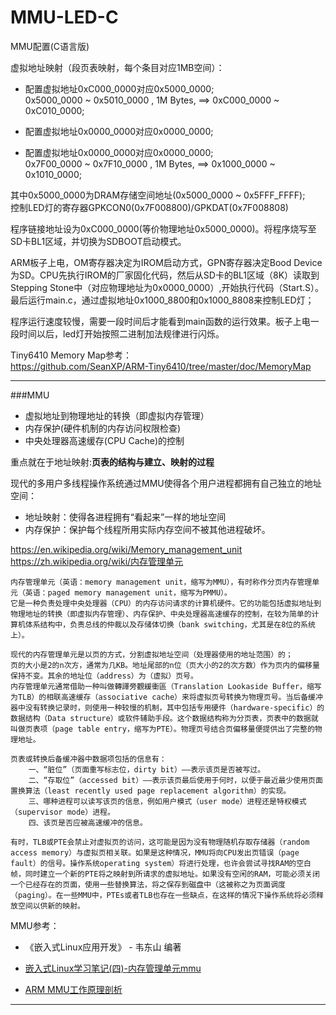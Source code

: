 MMU-LED-C
=====

MMU配置(C语言版)

虚拟地址映射（段页表映射，每个条目对应1MB空间）：  
  
* 配置虚拟地址0xC000_0000对应0x5000_0000;  
0x5000_0000 ~ 0x5010_0000 , 1M Bytes, ==>  0xC000_0000 ~ 0xC010_0000; 

* 配置虚拟地址0x0000_0000对应0x0000_0000;

* 配置虚拟地址0x0000_0000对应0x0000_0000;    
0x7F00_0000 ~ 0x7F10_0000 , 1M Bytes, ==> 0x1000_0000 ~ 0x1010_0000;


其中0x5000_0000为DRAM存储空间地址(0x5000_0000 ~ 0x5FFF_FFFF);      
控制LED灯的寄存器GPKCON0(0x7F008800)/GPKDAT(0x7F008808)   

程序链接地址设为0xC000_0000(等价物理地址0x5000_0000)。将程序烧写至SD卡BL1区域，并切换为SDBOOT启动模式。

ARM板子上电，OM寄存器决定为IROM启动方式，GPN寄存器决定Bood Device为SD。CPU先执行IROM的厂家固化代码，然后从SD卡的BL1区域（8K）读取到Stepping Stone中（对应物理地址为0x0000_0000）,开始执行代码（Start.S）。
最后运行main.c，通过虚拟地址0x1000_8800和0x1000_8808来控制LED灯；

程序运行速度较慢，需要一段时间后才能看到main函数的运行效果。板子上电一段时间以后，led灯开始按照二进制加法规律进行闪烁。



Tiny6410 Memory Map参考：   
<https://github.com/SeanXP/ARM-Tiny6410/tree/master/doc/MemoryMap>

----

###MMU
* 虚拟地址到物理地址的转换（即虚拟内存管理）
* 内存保护(硬件机制的内存访问权限检查)
* 中央处理器高速缓存(CPU Cache)的控制    

重点就在于地址映射:**页表的结构与建立、映射的过程**

现代的多用户多线程操作系统通过MMU使得各个用户进程都拥有自己独立的地址空间：   

* 地址映射：使得各进程拥有“看起来”一样的地址空间
* 内存保护：保护每个线程所用实际内存空间不被其他进程破坏。

<https://en.wikipedia.org/wiki/Memory_management_unit>    
<https://zh.wikipedia.org/wiki/内存管理单元>



	内存管理单元（英语：memory management unit，缩写为MMU），有时称作分页内存管理单元（英语：paged memory management unit，缩写为PMMU）。
	它是一种负责处理中央处理器（CPU）的内存访问请求的计算机硬件。它的功能包括虚拟地址到物理地址的转换（即虚拟内存管理）、内存保护、中央处理器高速缓存的控制，在较为简单的计算机体系结构中，负责总线的仲裁以及存储体切换（bank switching，尤其是在8位的系统上）。
	
	现代的内存管理单元是以页的方式，分割虚拟地址空间（处理器使用的地址范围）的；
	页的大小是2的n次方，通常为几KB。地址尾部的n位（页大小的2的次方数）作为页内的偏移量保持不变。其余的地址位（address）为（虚拟）页号。
	内存管理单元通常借助一种叫做轉譯旁觀緩衝區（Translation Lookaside Buffer，缩写为TLB）的相联高速缓存（associative cache）来将虚拟页号转换为物理页号。当后备缓冲器中没有转换记录时，则使用一种较慢的机制，其中包括专用硬件（hardware-specific）的数据结构（Data structure）或软件辅助手段。这个数据结构称为分页表，页表中的数据就叫做页表项（page table entry，缩写为PTE）。物理页号结合页偏移量便提供出了完整的物理地址。

	页表或转换后备缓冲器中数据项包括的信息有：
		一、“脏位”（页面重写标志位，dirty bit）——表示该页是否被写过。
		二、“存取位”（accessed bit）——表示该页最后使用于何时，以便于最近最少使用页面置换算法（least recently used page replacement algorithm）的实现。
		三、哪种进程可以读写该页的信息，例如用户模式（user mode）进程还是特权模式（supervisor mode）进程。
		四、该页是否应被高速缓冲的信息。

	有时，TLB或PTE会禁止对虚拟页的访问，这可能是因为没有物理随机存取存储器（random access memory）与虚拟页相关联。如果是这种情况，MMU将向CPU发出页错误（page fault）的信号。操作系统operating system）将进行处理，也许会尝试寻找RAM的空白帧，同时建立一个新的PTE将之映射到所请求的虚拟地址。如果没有空闲的RAM，可能必须关闭一个已经存在的页面，使用一些替换算法，将之保存到磁盘中（这被称之为页面调度（paging）。在一些MMU中，PTEs或者TLB也存在一些缺点，在这样的情况下操作系统将必须释放空间以供新的映射。
	
	

MMU参考：  

* 《嵌入式Linux应用开发》 - 韦东山 编著      

* [嵌入式Linux学习笔记(四)-内存管理单元mmu](http://blog.chinaunix.net/attachment/attach/22/69/53/862269538680dd6573653ca251f94af0e783e58753.pdf)   

* [ARM MMU工作原理剖析](http://blog.chinaunix.net/uid-20698426-id-136197.html)


----


